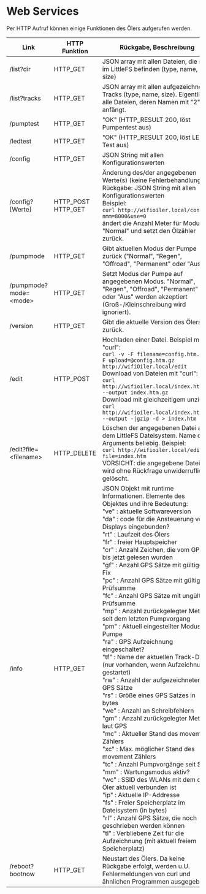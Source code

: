 # Web Services

Per HTTP Aufruf können einige Funktionen des Ölers aufgerufen werden.

| Link                   | HTTP Funktion      | Rückgabe, Beschreibung                                       |
| ---------------------- | ------------------ | ------------------------------------------------------------ |
| /list?dir              | HTTP_GET           | JSON array mit allen Dateien, die sich im LittleFS befinden (type, name, size) |
| /list?tracks           | HTTP_GET           | JSON array mit allen aufgezeichneten Tracks (type, name, size). Eigentlich alle Dateien, deren Namen mit "2" anfängt. |
| /pumptest              | HTTP_GET           | "OK" (HTTP_RESULT 200, löst Pumpentest aus)                  |
| /ledtest               | HTTP_GET           | "OK" (HTTP_RESULT 200, löst LED-Test aus)                    |
| /config                | HTTP_GET           | JSON String mit allen Konfigurationswerten                   |
| /config?[Werte]        | HTTP_POST HTTP_GET | Änderung des/der angegebenen Werte(s) (keine Fehlerbehandlung). <br/>Rückgabe: JSON String mit allen Konfigurationswerten<br/>Beispiel:<br />`curl http://wifioiler.local/config?nmm=8000&use=0` <br />ändert die Anzahl Meter für Modus "Normal" und setzt den Ölzähler zurück. |
| /pumpmode              | HTTP_GET           | Gibt aktuellen Modus der Pumpe zurück ("Normal", "Regen", "Offroad", "Permanent" oder "Aus") |
| /pumpmode?mode=\<mode> | HTTP_GET           | Setzt Modus der Pumpe auf angegebenen Modus. "Normal", "Regen", "Offroad", "Permanent" oder "Aus" werden akzeptiert (Groß-/Kleinschreibung wird ignoriert). |
| /version               | HTTP_GET           | Gibt die aktuelle Version des Ölers zurück.                  |
| /edit                  | HTTP_POST          | Hochladen einer Datei. Beispiel mit "curl": <br />`curl -v -F filename=config.htm.gz -F upload=@config.htm.gz http://wifiOiler.local/edit`<br />Download von Dateien mit "curl":<br />`curl http://wifioiler.local/index.htm.gz --output index.htm.gz`<br />Download mit gleichzeitigem unzip:<br />`curl http://wifioiler.local/index.htm.gz --output -\|gzip -d > index.htm` |
| /edit?file=\<filename> | HTTP_DELETE        | Löschen der angegebenen Datei aus dem LittleFS Dateisystem. Name des Arguments beliebig. Beispiel:<br />`curl http://wifioiler.local/edit?file=index.htm`<br />VORSICHT: die angegebene Datei wird ohne Rückfrage unwiderruflich gelöscht. |
| /info                  | HTTP_GET           | JSON Objekt mit runtime Informationen. Elemente des Objektes und ihre Bedeutung:<br />"ve" : aktuelle Softwareversion<br/>"da" : code für die Ansteuerung von Displays eingebunden?<br/>"rt" : Laufzeit des Ölers<br/>"fr" : freier Hauptspeicher<br/>"cr" : Anzahl Zeichen, die vom GPS bis jetzt gelesen wurden<br/>"gf" : Anzahl GPS Sätze mit gültigem Fix<br/>"pc" : Anzahl GPS Sätze mit gültiger Prüfsumme<br/>"fc" : Anzahl GPS Sätze mit ungültiger Prüfsumme<br/>"mp" : Anzahl zurückgelegter Meter seit dem letzten Pumpvorgang<br/>"pm" : Aktuell eingestellter Modus der Pumpe<br/>"ra" : GPS Aufzeichnung eingeschaltet?<br/>"tf" : Name der aktuellen Track-Datei (nur vorhanden, wenn Aufzeichnung gestartet)<br/>"rw" : Anzahl der aufgezeichneten GPS Sätze<br/>"rs" : Größe eines GPS Satzes in bytes<br/>"we" : Anzahl an Schreibfehlern<br/>"gm" : Anzahl zurückgelegter Meter laut GPS<br/>"mc" : Aktueller Stand des movement Zählers<br/>"xc" : Max. möglicher Stand des movement Zählers<br/>"tc" : Anzahl Pumpvorgänge seit Start<br/>"mm" : Wartungsmodus aktiv?<br/>"wc" : SSID des WLANs mit dem der Öler aktuell verbunden ist<br/>"ip" : Aktuelle IP-Addresse<br/>"fs" : Freier Speicherplatz im Dateisystem (in bytes)<br/>"rl" : Anzahl GPS Sätze, die noch geschrieben werden können<br/>"tl" : Verbliebene Zeit für die Aufzeichnung (mit aktuell freiem Speicherplatz) |
| /reboot?bootnow        | HTTP_GET           | Neustart des Ölers. Da keine Rückgabe erfolgt, werden u.U. Fehlermeldungen von curl und ähnlichen Programmen ausgegeben. |

